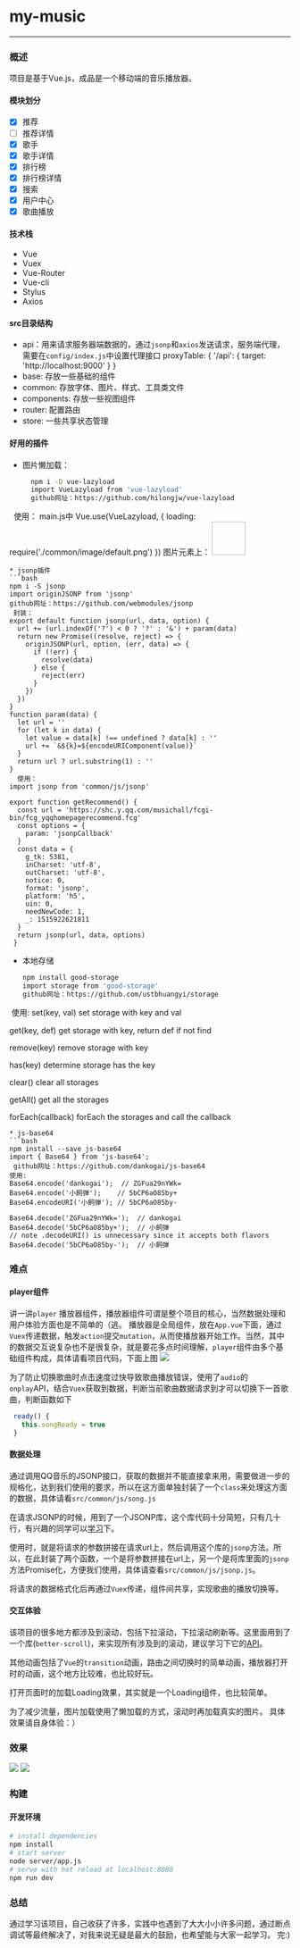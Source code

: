 # my-music

--------
### 概述
项目是基于Vue.js，成品是一个移动端的音乐播放器。
#### 模块划分
> 
* [x] 推荐
* [ ] 推荐详情
* [x] 歌手
* [x] 歌手详情
* [x] 排行榜
* [x] 排行榜详情
* [x] 搜索
* [x] 用户中心
* [x] 歌曲播放
#### 技术栈
> 
*  Vue
*  Vuex
*  Vue-Router
*  Vue-cli
*  Stylus
*  Axios

#### src目录结构
* api：用来请求服务器端数据的，通过`jsonp`和`axios`发送请求，服务端代理，需要在`config/index.js`中设置代理接口
    proxyTable: {
      '/api': {
        target: 'http://localhost:9000'
      }
    }
* base: 存放一些基础的组件 
* common: 存放字体、图片、样式、工具类文件
* components: 存放一些视图组件
* router: 配置路由
* store: 一些共享状态管理
#### 好用的插件
* 图片懒加载：
  ```bash
    npm i -D vue-lazyload
    import VueLazyload from 'vue-lazyload'
    github网址：https://github.com/hilongjw/vue-lazyload
    使用：
    main.js中
    Vue.use(VueLazyload, {
      loading: require('./common/image/default.png')
    })
    图片元素上：
    <img width="60" height="60" v-lazy="item.imgurl"/>
  ```
* jsonp插件
  ```bash
  npm i -S jsonp
  import originJSONP from 'jsonp'
  github网址：https://github.com/webmodules/jsonp
  封装：
  export default function jsonp(url, data, option) {
    url += (url.indexOf('?') < 0 ? '?' : '&') + param(data)
    return new Promise((resolve, reject) => {
      originJSONP(url, option, (err, data) => {
        if (!err) {
          resolve(data)
        } else {
          reject(err)
        }
      })
    })
  }
  function param(data) {
    let url = ''
    for (let k in data) {
      let value = data[k] !== undefined ? data[k] : ''
      url += `&${k}=${encodeURIComponent(value)}`
    }
    return url ? url.substring(1) : ''
  }
   使用：
  import jsonp from 'common/js/jsonp'

  export function getRecommend() {
    const url = 'https://shc.y.qq.com/musichall/fcgi-bin/fcg_yqqhomepagerecommend.fcg'
    const options = {
      param: 'jsonpCallback'
    }
    const data = {
      g_tk: 5381,
      inCharset: 'utf-8',
      outCharset: 'utf-8',
      notice: 0,
      format: 'jsonp',
      platform: 'h5',
      uin: 0,
      needNewCode: 1,
      _: 1515922621811
    }
    return jsonp(url, data, options)
  }
  ```
* 本地存储
  ```bash
  npm install good-storage
  import storage from 'good-storage'
  github网址：https://github.com/ustbhuangyi/storage
  使用:
  set(key, val)
  set storage with key and val

  get(key, def)
  get storage with key, return def if not find

  remove(key)
  remove storage with key

  has(key)
  determine storage has the key

  clear()
  clear all storages

  getAll()
  get all the storages

  forEach(callback)
  forEach the storages and call the callback 
  ```
* js-base64
  ```bash
  npm install --save js-base64
  import { Base64 } from 'js-base64';
  github网址：https://github.com/dankogai/js-base64
  使用:
  Base64.encode('dankogai');  // ZGFua29nYWk=
  Base64.encode('小飼弾');    // 5bCP6aO85by+
  Base64.encodeURI('小飼弾'); // 5bCP6aO85by-

  Base64.decode('ZGFua29nYWk=');  // dankogai
  Base64.decode('5bCP6aO85by+');  // 小飼弾
  // note .decodeURI() is unnecessary since it accepts both flavors
  Base64.decode('5bCP6aO85by-');  // 小飼弾
  ```
  ### 难点

#### player组件
讲一讲`player`	播放器组件，播放器组件可谓是整个项目的核心，当然数据处理和用户体验方面也是不简单的（逃。
播放器是全局组件，放在`App.vue`下面，通过`Vuex`传递数据，触发`action`提交`mutation`，从而使播放器开始工作。当然，其中的数据交互说复杂也不是很复杂，就是要花多点时间理解，`player`组件由多个基础组件构成，具体请看项目代码，下面上图
![](https://oc1gyfe6q.qnssl.com/17-7-28/75828095.jpg)

> 
为了防止切换歌曲时点击速度过快导致歌曲播放错误，使用了`audio`的`onplay`API，结合`Vuex`获取到数据，判断当前歌曲数据请求到才可以切换下一首歌曲，判断函数如下
``` javascript
 ready() {
   this.songReady = true
 }
```
#### 数据处理
通过调用QQ音乐的JSONP接口，获取的数据并不能直接拿来用，需要做进一步的规格化，达到我们使用的要求，所以在这方面单独封装了一个`class`来处理这方面的数据，具体请看`src/common/js/song.js`

在请求JSONP的时候，用到了一个JSONP库，这个库代码十分简短，只有几十行，有兴趣的同学可以[学习](https://github.com/webmodules/jsonp)下。

使用时，就是将请求的参数拼接在请求url上，然后调用这个库的`jsonp`方法。所以，在此封装了两个函数，一个是将参数拼接在url上，另一个是将库里面的`jsonp`方法Promise化，方便我们使用，具体请查看`src/common/js/jsonp.js`。

将请求的数据格式化后再通过`Vuex`传递，组件间共享，实现歌曲的播放切换等。

#### 交互体验
该项目的很多地方都涉及到滚动，包括下拉滚动，下拉滚动刷新等。这里面用到了一个库(`better-scroll`)，来实现所有涉及到的滚动，建议学习下它的[API](https://github.com/ustbhuangyi/better-scroll)。

其他动画包括了`Vue`的`transition`动画，路由之间切换时的简单动画，播放器打开时的动画，这个地方比较难，也比较好玩。

打开页面时的加载Loading效果，其实就是一个Loading组件，也比较简单。

为了减少流量，图片加载使用了懒加载的方式，滚动时再加载真实的图片。
具体效果请自身体验：）

### 效果
![](https://oc1gyfe6q.qnssl.com/17-7-28/29546400.jpg)
![](https://oc1gyfe6q.qnssl.com/17-7-28/80941247.jpg)
### 构建
#### 开发环境

``` bash
# install dependencies
npm install
# start server
node server/app.js
# serve with hot reload at localhost:8080
npm run dev
```
### 总结
通过学习该项目，自己收获了许多，实践中也遇到了大大小小许多问题，通过断点调试等最终解决了，对我来说无疑是最大的鼓励，也希望能与大家一起学习。
完:)

